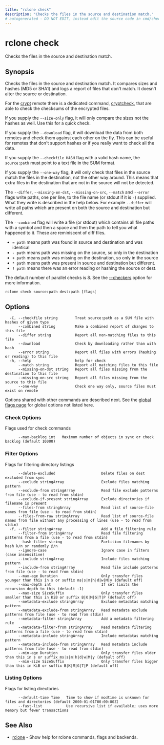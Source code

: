 ```yaml
---
title: "rclone check"
description: "Checks the files in the source and destination match."
# autogenerated - DO NOT EDIT, instead edit the source code in cmd/check/ and as part of making a release run "make commanddocs"
---
```

# rclone check

Checks the files in the source and destination match.

## Synopsis

Checks the files in the source and destination match.  It compares
sizes and hashes (MD5 or SHA1) and logs a report of files that don't
match.  It doesn't alter the source or destination.

For the [crypt](/crypt/) remote there is a dedicated command,
[cryptcheck](/commands/rclone_cryptcheck/), that are able to check
the checksums of the encrypted files.

If you supply the `--size-only` flag, it will only compare the sizes not
the hashes as well.  Use this for a quick check.

If you supply the `--download` flag, it will download the data from
both remotes and check them against each other on the fly.  This can
be useful for remotes that don't support hashes or if you really want
to check all the data.

If you supply the `--checkfile HASH` flag with a valid hash name,
the `source:path` must point to a text file in the SUM format.

If you supply the `--one-way` flag, it will only check that files in
the source match the files in the destination, not the other way
around. This means that extra files in the destination that are not in
the source will not be detected.

The `--differ`, `--missing-on-dst`, `--missing-on-src`, `--match`
and `--error` flags write paths, one per line, to the file name (or
stdout if it is `-`) supplied. What they write is described in the
help below. For example `--differ` will write all paths which are
present on both the source and destination but different.

The `--combined` flag will write a file (or stdout) which contains all
file paths with a symbol and then a space and then the path to tell
you what happened to it. These are reminiscent of diff files.

- `= path` means path was found in source and destination and was identical
- `- path` means path was missing on the source, so only in the destination
- `+ path` means path was missing on the destination, so only in the source
- `* path` means path was present in source and destination but different.
- `! path` means there was an error reading or hashing the source or dest.

The default number of parallel checks is 8. See the [--checkers](/docs/#checkers-int)
option for more information.


```
rclone check source:path dest:path [flags]
```

## Options

```
  -C, --checkfile string        Treat source:path as a SUM file with hashes of given type
      --combined string         Make a combined report of changes to this file
      --differ string           Report all non-matching files to this file
      --download                Check by downloading rather than with hash
      --error string            Report all files with errors (hashing or reading) to this file
  -h, --help                    help for check
      --match string            Report all matching files to this file
      --missing-on-dst string   Report all files missing from the destination to this file
      --missing-on-src string   Report all files missing from the source to this file
      --one-way                 Check one way only, source files must exist on remote
```

Options shared with other commands are described next.
See the [global flags page](/flags/) for global options not listed here.

### Check Options

Flags used for check commands

```
      --max-backlog int   Maximum number of objects in sync or check backlog (default 10000)
```

### Filter Options

Flags for filtering directory listings

```
      --delete-excluded                     Delete files on dest excluded from sync
      --exclude stringArray                 Exclude files matching pattern
      --exclude-from stringArray            Read file exclude patterns from file (use - to read from stdin)
      --exclude-if-present stringArray      Exclude directories if filename is present
      --files-from stringArray              Read list of source-file names from file (use - to read from stdin)
      --files-from-raw stringArray          Read list of source-file names from file without any processing of lines (use - to read from stdin)
  -f, --filter stringArray                  Add a file filtering rule
      --filter-from stringArray             Read file filtering patterns from a file (use - to read from stdin)
      --hash-filter string                  Partition filenames by hash k/n or randomly @/n
      --ignore-case                         Ignore case in filters (case insensitive)
      --include stringArray                 Include files matching pattern
      --include-from stringArray            Read file include patterns from file (use - to read from stdin)
      --max-age Duration                    Only transfer files younger than this in s or suffix ms|s|m|h|d|w|M|y (default off)
      --max-depth int                       If set limits the recursion depth to this (default -1)
      --max-size SizeSuffix                 Only transfer files smaller than this in KiB or suffix B|K|M|G|T|P (default off)
      --metadata-exclude stringArray        Exclude metadatas matching pattern
      --metadata-exclude-from stringArray   Read metadata exclude patterns from file (use - to read from stdin)
      --metadata-filter stringArray         Add a metadata filtering rule
      --metadata-filter-from stringArray    Read metadata filtering patterns from a file (use - to read from stdin)
      --metadata-include stringArray        Include metadatas matching pattern
      --metadata-include-from stringArray   Read metadata include patterns from file (use - to read from stdin)
      --min-age Duration                    Only transfer files older than this in s or suffix ms|s|m|h|d|w|M|y (default off)
      --min-size SizeSuffix                 Only transfer files bigger than this in KiB or suffix B|K|M|G|T|P (default off)
```

### Listing Options

Flags for listing directories

```
      --default-time Time   Time to show if modtime is unknown for files and directories (default 2000-01-01T00:00:00Z)
      --fast-list           Use recursive list if available; uses more memory but fewer transactions
```

## See Also

* [rclone](/commands/rclone/)	 - Show help for rclone commands, flags and backends.

